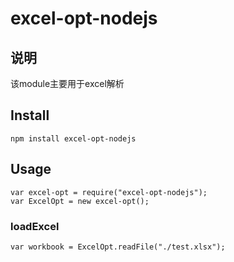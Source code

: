 # excel-opt-nodejs

## 说明
该module主要用于excel解析


## Install

```
npm install excel-opt-nodejs
```

## Usage

```
var excel-opt = require("excel-opt-nodejs");
var ExcelOpt = new excel-opt();
```

### loadExcel

```
var workbook = ExcelOpt.readFile("./test.xlsx");
```